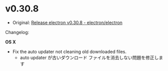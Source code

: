 # v0.30.8

- Original: [Release electron v0.30.8 - electron/electron](https://github.com/electron/electron/releases/tag/v0.30.8)

Changelog:

**OS X**

- Fix the auto updater not cleaning old downloaded files.
  - auto updater が古いダウンロード ファイルを消去しない問題を修正します
